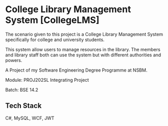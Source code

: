 # College Library Management System [CollegeLMS]

The scenario given to this project is a College Library Management System specifically for college and university students. 

This system allow users to manage resources in the library. The members and library staff both can use the system but with different authorities and powers.

A Project of my Software Engineering 
Degree Programme at NSBM.

Module: PROJ202SL Integrating Project 

Batch: BSE 14.2

## Tech Stack

C#, MySQL, WCF, JWT
